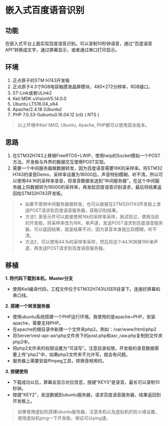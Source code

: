 # 嵌入式百度语音识别

## 功能
在嵌入式平台上面实现百度语音识别。可以录制10秒钟语音，通过“百度语音API”转换成文字，通过屏幕显示，或者通过串口打印显示。

## 环境
1. 正点原子的STM H743开发板
2. 正点原子4.3寸RGB电容触摸液晶屏模块，480*272分辨率，RGB接口。
3. ST-Link或者ULink2 
4. Keil MDK uVisionV5.14.0.0 
5. Ubuntu LTS16.04_x64 
6. Apache/2.4.18 (Ubuntu) 
7. PHP 7.0.33-0ubuntu0.16.04.12 (cli) ( NTS )
> 以上环境中Keil MKD, Ubuntu, Apache, PHP都可以使用其余版本。

## 思路
1. 在STM32H743上移植FreeRTOS+LWIP，使用lwip的Socket模拟一个POST方法。开发板与外界的数据交互使用POST实现。
2. 需要一个中间服务器做数据转发，因为百度语音需要16K的采样率。将STM32 H743的录音Demo，采样率设置为16000后，声音特别模糊，听不清。所以可以使用44.1K的采样率录音，将录音数据发送到“中间服务器”，在这个中间服务器上将数据转为16000的采样率，再发起百度语音识别请求，最后将结果返回给STM32H743开发板。

> - 如果不使用中间服务器做转发，也可以直接在STM32H743开发板上发送POST请求到百度语音服务器，获取识别结果。
> - 方法1, 录音元件可以直接使用16k的采样率采样，我试验过，使用当前的开发板，将采样率改为16K，单声道，发送POST请求到百度语音服务器，可以返回结果，就是结果不对，因为录音本身就比较模糊，听不清。
> - 方法2，可以使用44.1k的采样率采样，然后将这个44.1K转换16K单声道，再发送POST请求到百度语音服务器。


## 移植

**1. 将代码下载到本机，Master分支**
- 使用Keil编译代码，工程文件位于STM32H743\USER目录下。连接好屏幕和串口线。

**2. 搭建一个转发服务器**
- 使用ubuntu系统搭建一个PHP运行环境。我使用的是apache+PHP。安装apache，需要支持PHP。
- 在apache的根目录中新建一个文件夹php2。例如：/var/www/html/php2
- 将Server\rest-api-asr\php文件夹下的post.php和asr_raw.php复制到文件夹php2中。
- 将php2文件夹的权限设置为“可读写”。注意目录权限，开发板的录音数据需要上传“php2"中，如果php2文件夹不允许写，就会有问题。
- 服务器上需要安装ffmpeg工具，转换音频用的。

**3. 按键使用**
- 下载成功以后，屏幕会显示对应信息，按键“KEY0”是录音，最长可以录制10秒钟。
- 按键“KEY2”，发送数据到ubuntu服务器，请求百度语音服务器，结果返回到开发板上。

> 如果使用虚拟机搭建ubuntu服务器，注意本机以及虚拟机的防火墙设置，使用虚拟机ping一下开发板，保证可以ping通。